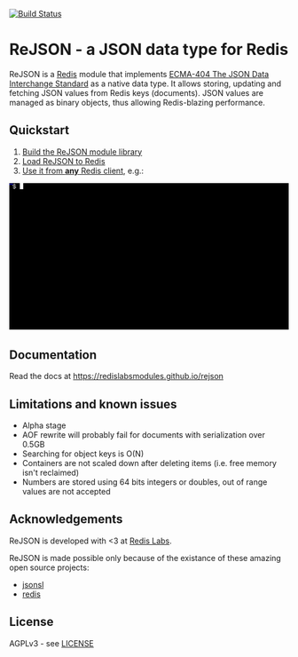 [![Build Status](https://travis-ci.org/RedisLabsModules/rejson.svg?branch=master)](https://travis-ci.org/RedisLabsModules/rejson)

# ReJSON - a JSON data type for Redis

ReJSON is a [Redis](http://redis.io/) module that implements
[ECMA-404 The JSON Data Interchange Standard](http://json.org/) as a native data type. It allows
storing, updating and fetching JSON values from Redis keys (documents). JSON values are managed
as binary objects, thus allowing Redis-blazing performance. 

## Quickstart

1.  [Build the ReJSON module library](https://redislabsmodules.github.io/rejson/#building-the-module)
1.  [Load ReJSON to Redis](https://redislabsmodules.github.io/rejson/#loading-the-module-to-redis)
1.  [Use it from **any** Redis client](https://redislabsmodules.github.io/rejson/#using-rejson), e.g.:

![ReJSON with `redis-cli`](docs/images/demo.gif)

## Documentation

Read the docs at https://redislabsmodules.github.io/rejson

## Limitations and known issues

* Alpha stage
* AOF rewrite will probably fail for documents with serialization over 0.5GB
* Searching for object keys is O(N)
* Containers are not scaled down after deleting items (i.e. free memory isn't reclaimed)
* Numbers are stored using 64 bits integers or doubles, out of range values are not accepted

## Acknowledgements

ReJSON is developed with <3 at [Redis Labs](https://redislabs.com).

ReJSON is made possible only because of the existance of these amazing open source projects:

* [jsonsl](https://github.com/mnunberg/jsonsl)
* [redis](https://github.com/antirez/redis)

## License

AGPLv3 - see [LICENSE](LICENSE)

